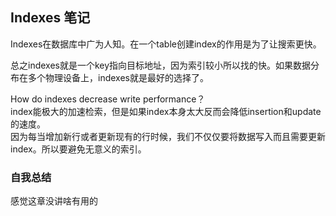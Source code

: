 ## Indexes 笔记
Indexes在数据库中广为人知。在一个table创建index的作用是为了让搜索更快。

总之indexes就是一个key指向目标地址，因为索引较小所以找的快。如果数据分布在多个物理设备上，indexes就是最好的选择了。

How do indexes decrease write performance？  
index能极大的加速检索，但是如果index本身太大反而会降低insertion和update的速度。  
因为每当增加新行或者更新现有的行时候，我们不仅仅要将数据写入而且需要更新index。所以要避免无意义的索引。

### 自我总结
感觉这章没讲啥有用的